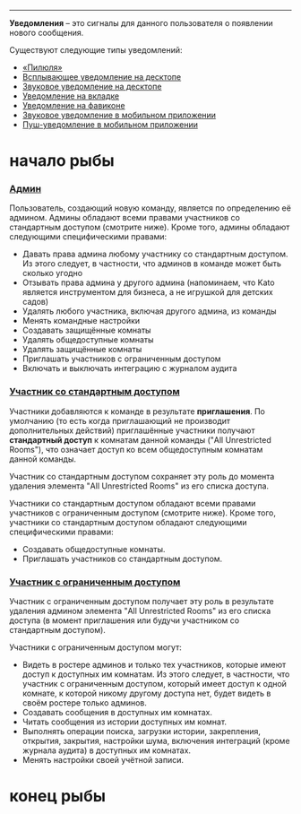 ***

**Уведомления** – это сигналы для данного пользователя о появлении нового сообщения.

Существуют следующие типы уведомлений:

 - [«Пилюля»](/articles/ru/notifications/types#pill)
 - [Всплывающее уведомление на десктопе](/articles/ru/notifications/types#toast)
 - [Звуковое уведомление на десктопе](/articles/ru/notifications/types#toast)
 - [Уведомление на вкладке](/articles/ru/notifications/types#tab)
 - [Уведомление на фавиконе](/articles/ru/notifications/types#favicon)
 - [Звуковое уведомление в мобильном приложении](/articles/ru/notifications/types#toast)
 - [Пуш-уведомление в мобильном приложении](/articles/ru/notifications/types#toast)

# начало рыбы

### <a href="#admin" name="admin">Админ</a>

Пользователь, создающий новую команду, является по определению её админом. Админы обладают всеми правами участников со стандартным доступом (смотрите ниже). Кроме того, админы обладают следующими специфическими правами: 

 - Давать права админа любому участнику со стандартным доступом. Из этого следует, в частности, что админов в команде может быть сколько угодно 
 - Отзывать права админа у другого админа (напоминаем, что Kato является инструментом для бизнеса, а не игрушкой для детских садов)
 - Удалять любого участника, включая другого админа, из команды
 - Менять командные настройки
 - Создавать защищённые комнаты
 - Удалять общедоступные комнаты
 - Удалять защищённые комнаты
 - Приглашать участников с ограниченным доступом
 - Включать и выключать интеграцию с журналом аудита

### <a href="#unrestricted-member" name="unrestricted-member">Участник со стандартным доступом</a>

Участники добавляются к команде в результате **приглашения**. По умолчанию (то есть когда приглашающий не производит дополнительных действий) приглашённые участники получают **стандартный доступ** к комнатам данной команды ("All Unrestricted Rooms"), что означает доступ ко всем общедоступным комнатам данной команды.

Участник со стандартным доступом сохраняет эту роль до момента удаления элемента "All Unrestricted Rooms" из его списка доступа. 

 Участники со стандартным доступом обладают всеми правами участников с ограниченным доступом (смотрите ниже). Кроме того, участники со стандартным доступом обладают следующими специфическими правами:
 - Создавать общедоступные комнаты.
 - Приглашать участников со стандартным доступом.

### <a href="#restricted-member" name="restricted-member">Участник с ограниченным доступом</a>

Участник с ограниченным доступом получает эту роль в результате удаления админом элемента "All Unrestricted Rooms" из его списка доступа (в момент приглашения или будучи участником со стандартным доступом). 

 Участники с ограниченным доступом могут:

 - Видеть в ростере админов и только тех участников, которые имеют доступ к доступных им комнатам. Из этого следует, в частности, что участник с ограниченным доступом, который имеет доступ к одной комнате, к которой никому другому доступа нет, будет видеть в своём ростере только админов.  
 - Создавать сообщения в доступных им комнатах.
 - Читать сообщения из истории доступных им комнат.
 - Выполнять операции поиска, загрузки истории, закрепления, открытия, закрытия, настройки шума, включения интеграций (кроме журнала аудита) в доступных им комнатах.
 - Менять настройки своей учётной записи.

# конец рыбы
